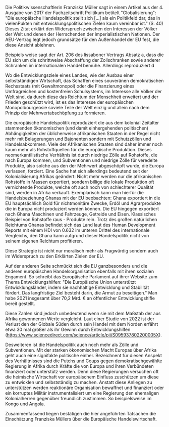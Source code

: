 Die Politikwissenschaftlerin Franziska Müller sagt in einem Artikel aus der 4. Ausgabe von 2017 der Fachzeitschrift Politikum betitelt "Globalisierung": "Die europäische Handelspolitik stellt sich \[...\] als ein Politikfeld dar, das in vielenPukten mit entwicklungspolitischen Zielen kaum vereinbar ist." (S. 40) Dieses Zitat erklärt den Widerspruch zwischen den Interessen der Völker der Welt und denen der Herrschenden der imperialistischen Nationen.  Der AEU-Vertrag legt jedoch grundsätze für den Außenhandel der EU fest, die diese Ansicht ablehnen.

Beispiels weise sagt der Art. 206 des lissaboner Vertrags Absatz a, dass die EU sich um die schrittweise Abschaffung der Zollschranken sowie anderer Schranken im internationalen Handel bemühe. Allerdings reproduziert d















Wo die Entwicklungsziele eines Landes, wie der Ausbau einer selbstständigen Wirtschaft, das Schaffen eines souveränen demokratischen Rechsstaats (mit Gewaltmonopol) oder die Finanzierung eines Umfragreichen und kostenfreien Schulsystems, im Interesse alle Völker der Welt sind, da durch diese das Reichtum der Menschheit erweitert  und der Frieden geschützt wird, ist es das Interesse der europäischen Monopolbourgeosie soviele Teile der Welt einzig und allein nach dem Prinzip der Mehrwertabschöpfung zu formieren. 















Die europäische Handelspolitik reproduziert die aus dem kolonial Zeitalter stammenden ökonomischen (und damit einhergehenden politischen) Abhängigkeiten der üblicherweise afrikanischen Staaten in der Regel nicht mehr mit Belagerungen und Bajonenten sondern mit Schutzzöllen und Handelsabkommen. Viele der Afrikanischen Staaten sind daher immer noch kaum mehr als Rohstoffquellen für die europäische Produktion. Dieses neomerkantilistische Verhältnis ist durch niedrige Zölle auf Rohstoffe, die nach Europa kommen, und Subventionen und niedrige Zölle für veredelte Produkte, also solche aus den der Mehrwert abgeschöpft wurde, die Europa verlassen, forciert. Eine Sache hat sich allerdings bedeutend seit der Kolonialisierung Afrikas geändert: Nicht mehr werden nur die afrikanischen Rohstoffe  in Massen exportiert, sondern billige die lokale Produktion oft vernichtende Produkte, welche oft auch noch von schlechterer Qualität sind, werden in Afrika verkauft. Exemplarisch kann man hierfür die Handelsbeziehung Ghanas mit der EU beobachten: Ghana exportiert in die EU hauptsächlich Gold für nichtmonitäre Zwecke, Erdöl und Agrarprodukte die in Europa nicht produziert werden können. Die EU hingegen exportiert nach Ghana Maschinen und Fahrzeuge, Getreide und Eisen. Klassisches Beispiel von Rohstoffe raus - Produkte rein. Trotz des großen natürlichen Reichtums Ghanas befindet sich das Land laut des Human Development Reports mit einem HDI von  0.632 im unteren Drittel des internationale Vergleichs, den Ghana kann aufgrund dieser Handelspolitik nicht von seinem eigenen Reichtum profitieren. 

Diese Strategie ist nicht nur moralisch mehr als Fragwürdig sondern auch im Widerspruch zu den Erklärten Zielen der EU. 

Auf der anderen Seite schmückt sich die EU ganzbesonders und die anderen europäischen Handelsorganisation ebenfalls mit ihren sozialen Engament. So schreibt das Europäische Parlament auf ihrer Website zum Thema Entwicklungshilfen: "Die Europäische Union unterstützt Entwicklungsländer, indem sie nachhaltige Entwicklung und Stabilität fördert. Das langfristige Ziel besteht darin, die Armut zu beseitigen." Man habe 2021 insgesamt über 70,2 Mrd. € an öffentlicher Entwicklungshifle bereit gestellt.

Diese Zahlen sind jedoch unbedeutend wenn sie mit dem Maßstab der aus Afrika gewonnenen Werte vergleicht. Laut einer Studie von 2022 ist der Verlust den der Globale Süden durch sein Handel mit dem Norden erfährt etwa 30 mal größer als ihr Gewinn durch Entwicklungshilfen (https://www.sciencedirect.com/science/article/pii/S095937802200005X). 

Desweiteren ist die Handelspolitik auch noch mehr als Zölle und Subventionen. Mit der starken ökonomischen Macht Europas über Afrika geht auch eine signifakte politische einher. Bezeichnent für diesen Anspekt des Verhältnisses sind die Putchs und Coups gegen demokratischgewählte Regierung in Afrika durch Kräfte die von Europa und ihren Verbündeten finanziert oder unterstütz werden. Denn diese Regierungen versuchen oft die heimische Wirtschaft vor europäischem Einfluss zuschützen um diese zu entwicklen und selbstständig zu machen. Anstatt diese Anliegen zu unterstützen werden reaktionäre Organisation bewaffnet und finanziert oder ein korruptes Militär instrumentalisiert um eine Regierung den ehemaligen Kolonialherren gegenüber freundlich zustimmen. So beispielsweise im Kongo und Angola.

Zusammenfassend liegen bestätigen die hier angeführten Tatsachen die Einschätzung Franziska Müllers über die Europäische Handelswirtschaft.